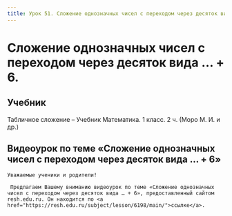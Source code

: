 ```yaml
---
title: Урок 51. Сложение однозначных чисел с переходом через десяток вида … + 6.
---
```


# Сложение однозначных чисел с переходом через десяток вида … + 6.

## Учебник

Табличное сложение – Учебник Математика. 1 класс. 2 ч. (Моро М. И. и др.)

## Видеоурок по теме «Сложение однозначных чисел с переходом через десяток вида … + 6»

<p>
	Уважаемые ученики и родители!  
</p>
<p>
	 Предлагаем Вашему вниманию видеоурок по теме «Сложение однозначных чисел с переходом через десяток вида … + 6», предоставленный сайтом resh.edu.ru. Он находится по <a href="https://resh.edu.ru/subject/lesson/6198/main/">ссылке</a>.
</p>